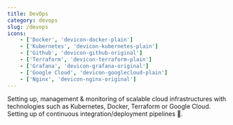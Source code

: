 ```yaml
---
title: DevOps
category: devops
slug: /devops
icons:
    - ['Docker', 'devicon-docker-plain']
    - ['Kubernetes', 'devicon-kubernetes-plain']
    - ['Github', 'devicon-github-original']
    - ['Terraform', 'devicon-terraform-plain']
    - ['Grafana', 'devicon-grafana-original']
    - ['Google Cloud', 'devicon-googlecloud-plain']
    - ['Nginx', 'devicon-nginx-original']
---
```


Setting up, management & monitoring of scalable cloud infrastructures with technologies such as Kubernetes, Docker, Terraform or Google Cloud. Setting up of continuous integration/deployment pipelines 🚀.
